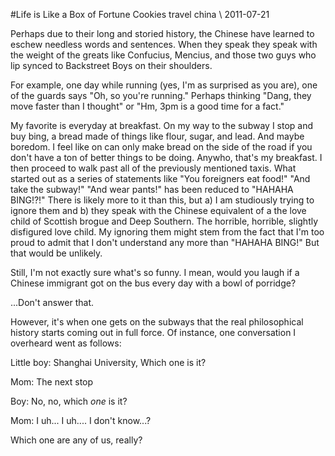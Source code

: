 <!-- layout: post
categories: 
- travel
- china
title: Life is Like a Box of Fortune Cookies
date: 2011-07-21
-->
#Life is Like a Box of Fortune Cookies
<tag>travel</tag> <tag>china</tag> \\ 2011-07-21

Perhaps due to their long and storied history, the Chinese have learned to eschew needless words and sentences. When they speak they speak with the weight of the greats like Confucius, Mencius, and those two guys who lip synced to Backstreet Boys on their shoulders.

For example, one day while running (yes, I'm as surprised as you are), one of the guards says "Oh, so you're running." Perhaps thinking "Dang, they move faster than I thought" or "Hm, 3pm is a good time for a fact."
<!-- more -->

My favorite is everyday at breakfast. On my way to the subway I stop and buy bing, a bread made of things like flour, sugar, and lead. And maybe boredom. I feel like on can only make bread on the side of the road if you don't have a ton of better things to be doing. Anywho, that's my breakfast. I then proceed to walk past all of the previously mentioned taxis. What started out as a series of statements like "You foreigners eat food!" "And take the subway!" "And wear pants!" has been reduced to "HAHAHA BING!?!" There is likely more to it than this, but a) I am studiously trying to ignore them and b) they speak with the Chinese equivalent of a the love child of Scottish brogue and Deep Southern. The horrible, horrible, slightly disfigured love child. My ignoring them might stem from the fact that I'm too proud to admit that I don't understand any more than "HAHAHA BING!" But that would be unlikely.

Still, I'm not exactly sure what's so funny. I mean, would you laugh if a Chinese immigrant got on the bus every day with a bowl of porridge?

...Don't answer that.

However, it's when one gets on the subways that the real philosophical history starts coming out in full force. Of instance, one conversation I overheard went as follows:

Little boy: Shanghai University, Which one is it?

Mom: The next stop

Boy: No, no, which *one* is it?

Mom: I uh... I uh.... I don't know...?

Which one are any of us, really?

